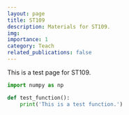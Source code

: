```yaml
---
layout: page
title: ST109
description: Materials for ST109.
img:
importance: 1
category: Teach
related_publications: false
---
```


This is a test page for ST109.

```python
import numpy as np

def test_function():
    print('This is a test function.')
```
